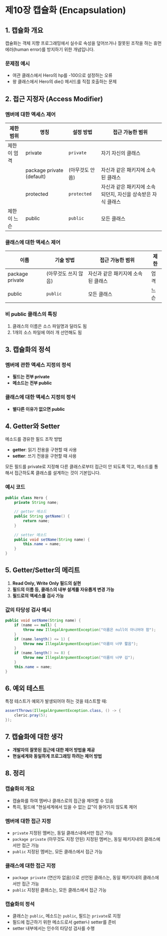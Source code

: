 # 제10장 캡슐화 (Encapsulation)

## 1. 캡슐화 개요

캡슐화는 객체 지향 프로그래밍에서 실수로 속성을 덮어쓰거나 잘못된 조작을 하는 휴먼 에러(human error)를 방지하기 위한 개념입니다.

### 문제점 예시
- 여관 클래스에서 Hero의 hp를 -100으로 설정하는 오류
- 왕 클래스에서 Hero의 die() 메서드를 직접 호출하는 문제

## 2. 접근 지정자 (Access Modifier)

### 멤버에 대한 액세스 제어

| 제한 범위 | 명칭 | 설정 방법 | 접근 가능한 범위 |
|----------|------|----------|-----------------|
| 제한이 엄격 | private | `private` | 자기 자신의 클래스 |
| | package private (default) | (아무것도 안 씀) | 자신과 같은 패키지에 소속된 클래스 |
| | protected | `protected` | 자신과 같은 패키지에 소속되던지, 자신을 상속받은 자식 클래스 |
| 제한이 느슨 | public | `public` | 모든 클래스 |

### 클래스에 대한 액세스 제어

| 이름 | 기술 방법 | 접근 가능한 범위 | 제한 |
|------|----------|-----------------|------|
| package private | (아무것도 쓰지 않음) | 자신과 같은 패키지에 소속된 클래스 | 엄격 |
| public | `public` | 모든 클래스 | 느슨 |

### 비 public 클래스의 특징
1. 클래스의 이름은 소스 파일명과 달라도 됨
2. 1개의 소스 파일에 여러 개 선언해도 됨

## 3. 캡슐화의 정석

### 멤버에 관한 액세스 지정의 정석
- **필드는 전부 private**
- **메소드는 전부 public**

### 클래스에 대한 액세스 지정의 정석
- **별다른 이유가 없으면 public**

## 4. Getter와 Setter

메소드를 경유한 필드 조작 방법

- **getter**: 읽기 전용을 구현할 때 사용
- **setter**: 쓰기 전용을 구현할 때 사용

모든 필드를 private로 지정해 다른 클래스로부터 접근이 안 되도록 막고, 메소드를 통해서 접근하도록 클래스를 설계하는 것이 기본입니다.

### 예시 코드
```java
public class Hero {
    private String name;
    
    // getter 메소드
    public String getName() {
        return name;
    }
    
    // setter 메소드
    public void setName(String name) {
        this.name = name;
    }
}
```

## 5. Getter/Setter의 메리트

1. **Read Only, Write Only 필드의 실현**
2. **필드의 이름 등, 클래스의 내부 설계를 자유롭게 변경 가능**
3. **필드로의 액세스를 검사 가능**

### 값의 타당성 검사 예시
```java
public void setName(String name) {
    if (name == null) {
        throw new IllegalArgumentException("이름은 null이 아니어야 함");
    }
    if (name.length() <= 1) {
        throw new IllegalArgumentException("이름이 너무 짧음");
    }
    if (name.length() >= 8) {
        throw new IllegalArgumentException("이름이 너무 김");
    }
    this.name = name;
}
```

## 6. 예외 테스트

특정 테스트가 예외가 발생되어야 하는 것을 테스트할 때:
```java
assertThrows(IllegalArgumentException.class, () -> {
    cleric.pray(5);
});
```

## 7. 캡슐화에 대한 생각

- **개발자의 잘못된 접근에 대한 제어 방법을 제공**
- **현실세계와 동일하게 프로그래밍 하려는 제어 방법**

## 8. 정리

### 캡슐화의 개요
- 캡슐화를 하여 멤버나 클래스로의 접근을 제어할 수 있음
- 특히, 필드에 "현실세계에서 있을 수 없는 값"이 들어가지 않도록 제어

### 멤버에 대한 접근 지정
- `private` 지정된 멤버는, 동일 클래스내에서만 접근 가능
- `package private` (아무것도 지정 안된) 지정된 멤버는, 동일 패키지내의 클래스에서만 접근 가능
- `public` 지정된 멤버는, 모든 클래스에서 접근 가능

### 클래스에 대한 접근 지정
- `package private` (연산자 없음)으로 선언된 클래스는, 동일 패키지내의 클래스에서만 접근 가능
- `public` 지정된 클래스는, 모든 클래스에서 접근 가능

### 캡슐화의 정석
- 클래스는 `public`, 메소드는 `public`, 필드는 `private`로 지정
- 필드에 접근하기 위한 메소드로서 getter나 setter를 준비
- setter 내부에서는 인수의 타당성 검사를 수행

